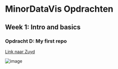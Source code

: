 # MinorDataVis Opdrachten
## Week 1: Intro and basics
### Opdracht D: My first repo

[Link naar Zuyd](https://www.zuyd.nl)


![image](https://github.com/1946110lao/my-first-repo/assets/81557116/2b4e5d54-3637-4a5f-a302-a5af720be752)
